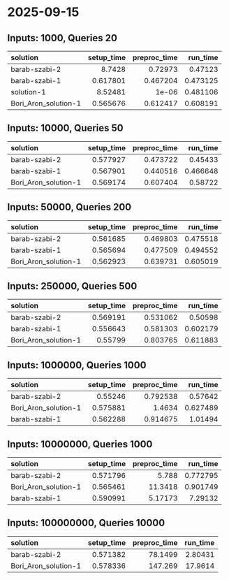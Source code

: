 # 2025-09-15

## Inputs: 1000, Queries 20

| solution             |   setup_time |   preproc_time |   run_time |
|:---------------------|-------------:|---------------:|-----------:|
| barab-szabi-2        |     8.7428   |       0.72973  |   0.47123  |
| barab-szabi-1        |     0.617801 |       0.467204 |   0.473125 |
| solution-1           |     8.52481  |       1e-06    |   0.481106 |
| Bori_Aron_solution-1 |     0.565676 |       0.612417 |   0.608191 |

## Inputs: 10000, Queries 50

| solution             |   setup_time |   preproc_time |   run_time |
|:---------------------|-------------:|---------------:|-----------:|
| barab-szabi-2        |     0.577927 |       0.473722 |   0.45433  |
| barab-szabi-1        |     0.567901 |       0.440516 |   0.466648 |
| Bori_Aron_solution-1 |     0.569174 |       0.607404 |   0.58722  |

## Inputs: 50000, Queries 200

| solution             |   setup_time |   preproc_time |   run_time |
|:---------------------|-------------:|---------------:|-----------:|
| barab-szabi-2        |     0.561685 |       0.469803 |   0.475518 |
| barab-szabi-1        |     0.565694 |       0.477509 |   0.494552 |
| Bori_Aron_solution-1 |     0.562923 |       0.639731 |   0.605019 |

## Inputs: 250000, Queries 500

| solution             |   setup_time |   preproc_time |   run_time |
|:---------------------|-------------:|---------------:|-----------:|
| barab-szabi-2        |     0.569191 |       0.531062 |   0.50598  |
| barab-szabi-1        |     0.556643 |       0.581303 |   0.602179 |
| Bori_Aron_solution-1 |     0.55799  |       0.803765 |   0.611883 |

## Inputs: 1000000, Queries 1000

| solution             |   setup_time |   preproc_time |   run_time |
|:---------------------|-------------:|---------------:|-----------:|
| barab-szabi-2        |     0.55246  |       0.792538 |   0.57642  |
| Bori_Aron_solution-1 |     0.575881 |       1.4634   |   0.627489 |
| barab-szabi-1        |     0.562288 |       0.914675 |   1.01494  |

## Inputs: 10000000, Queries 1000

| solution             |   setup_time |   preproc_time |   run_time |
|:---------------------|-------------:|---------------:|-----------:|
| barab-szabi-2        |     0.571796 |        5.788   |   0.772795 |
| Bori_Aron_solution-1 |     0.565461 |       11.3418  |   0.901749 |
| barab-szabi-1        |     0.590991 |        5.17173 |   7.29132  |

## Inputs: 100000000, Queries 10000

| solution             |   setup_time |   preproc_time |   run_time |
|:---------------------|-------------:|---------------:|-----------:|
| barab-szabi-2        |     0.571382 |        78.1499 |    2.80431 |
| Bori_Aron_solution-1 |     0.578336 |       147.269  |   17.9614  |